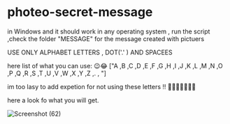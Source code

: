 
# photeo-secret-message
in Windows and it should work in any operating system , run the script ,check the folder "MESSAGE" for the message created with pictuers

 USE ONLY ALPHABET LETTERS , DOT('.' ) AND SPACEES
 
here list of what you can use: 😉😂
["A ,B ,C ,D ,E ,F ,G ,H ,I ,J  ,K  ,L  ,M  ,N  ,O  ,P  ,Q  ,R  ,S  ,T  ,U  ,V  ,W  ,X  ,Y  ,Z  ,.  , "]


  im too lasy to add expetion for not using these letters !! 🤣🤣🤣🤣🤣🤣🤣
  
  here a look fo what you will get.
  
![Screenshot (62)](https://user-images.githubusercontent.com/25788408/121930391-9b2ec000-cd42-11eb-8077-2e3f80619abd.png)
